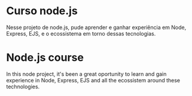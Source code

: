 # Curso node.js
Nesse projeto de node.js, pude aprender e ganhar experiência em Node, Express, EJS, e o ecossistema em torno dessas tecnologias.

# Node.js course
In this node project, it's been a great oportunity to learn and gain experience in Node, Express, EJS and all the ecossistem around these technologies.
